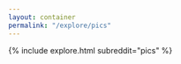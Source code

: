 ```yaml
---
layout: container
permalink: "/explore/pics"
---
```


<link rel="stylesheet" type="text/css" href="/static/css/explore.css">
{% include explore.html subreddit="pics" %}
